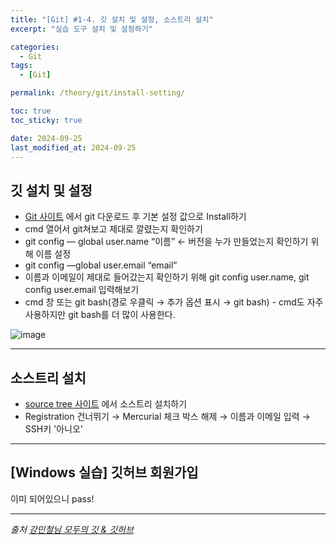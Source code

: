 ```yaml
---
title: "[Git] #1-4. 깃 설치 및 설정, 소스트리 설치"
excerpt: "실습 도구 설치 및 설정하기"

categories:
  - Git
tags:
  - [Git]

permalink: /theory/git/install-setting/

toc: true
toc_sticky: true

date: 2024-09-25
last_modified_at: 2024-09-25
---
```


## 깃 설치 및 설정

- [Git 사이트](https://git-scm.com/) 에서 git 다운로드 후 기본 설정 값으로 Install하기
- cmd 열어서 git쳐보고 제대로 깔렸는지 확인하기
- git config — global user.name “이름” ← 버전을 누가 만들었는지 확인하기 위해 이름 설정
- git config —global user.email “email”
- 이름과 이메일이 제대로 들어갔는지 확인하기 위해 git config user.name, git config user.email 입력해보기
- cmd 창 또는 git bash(경로 우클릭 → 추가 옵션 표시 → git bash) - cmd도 자주 사용하지만 git bash를 더 많이 사용한다.

![image](https://github.com/user-attachments/assets/2b857045-ad19-4bf1-bfde-1b3dcee97cb0)

---

## 소스트리 설치

- [source tree 사이트](https://www.sourcetreeapp.com/) 에서 소스트리 설치하기
- Registration 건너뛰기 → Mercurial 체크 박스 해제 → 이름과 이메일 입력 → SSH키 '아니오'

---

## [Windows 실습] 깃허브 회원가입

이미 되어있으니 pass!

--- 

*출처*
*[강민철님 모두의 깃 & 깃허브](https://www.inflearn.com/course/%EB%AA%A8%EB%91%90%EC%9D%98-%EA%B9%83-%EA%B9%83%ED%97%88%EB%B8%8C)*